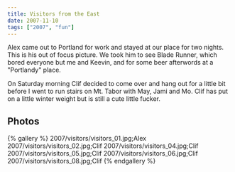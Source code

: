```yaml
---
title: Visitors from the East
date: 2007-11-10
tags: ["2007", "fun"]
---
```

Alex came out to Portland for work and stayed at our place for two nights.  This is his out of focus picture.  We took him to see Blade Runner, which bored everyone but me and Keevin, and for some beer afterwords at a &quot;Portlandy&quot; place.

On Saturday morning Clif decided to come over and hang out for a little bit before I went to run stairs on Mt. Tabor with May, Jami and Mo.  Clif has put on a little winter weight but is still a cute little fucker.

## Photos 

{% gallery %} 
2007/visitors/visitors_01.jpg;Alex
2007/visitors/visitors_02.jpg;Clif
2007/visitors/visitors_04.jpg;Clif
2007/visitors/visitors_05.jpg;Clif
2007/visitors/visitors_06.jpg;Clif
2007/visitors/visitors_08.jpg;Clif
{% endgallery %}
